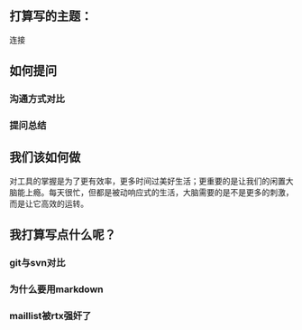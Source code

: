 ## 打算写的主题：



连接

## 如何提问
### 沟通方式对比
### 提问总结
##  我们该如何做

对工具的掌握是为了更有效率，更多时间过美好生活；更重要的是让我们的闲置大脑能上瘾。每天很忙，但都是被动响应式的生活，大脑需要的是不是更多的刺激，而是让它高效的运转。

## 我打算写点什么呢？
### git与svn对比
### 为什么要用markdown
###  maillist被rtx强奸了


